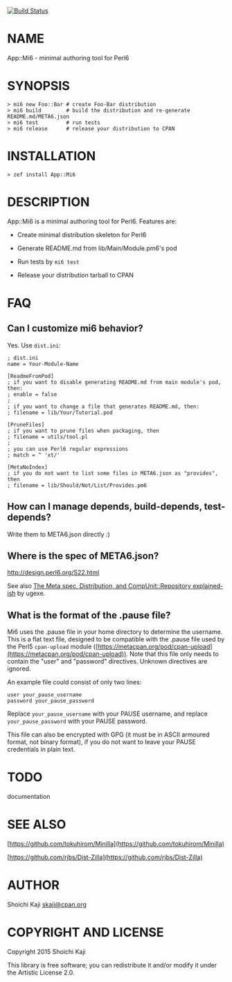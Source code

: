 [![Build Status](https://travis-ci.org/skaji/mi6.svg?branch=master)](https://travis-ci.org/skaji/mi6)

NAME
====

App::Mi6 - minimal authoring tool for Perl6

SYNOPSIS
========

    > mi6 new Foo::Bar # create Foo-Bar distribution
    > mi6 build        # build the distribution and re-generate README.md/META6.json
    > mi6 test         # run tests
    > mi6 release      # release your distribution to CPAN

INSTALLATION
============

    > zef install App::Mi6

DESCRIPTION
===========

App::Mi6 is a minimal authoring tool for Perl6. Features are:

  * Create minimal distribution skeleton for Perl6

  * Generate README.md from lib/Main/Module.pm6's pod

  * Run tests by `mi6 test`

  * Release your distribution tarball to CPAN

FAQ
===

Can I customize mi6 behavior?
-----------------------------

Yes. Use `dist.ini`:

    ; dist.ini
    name = Your-Module-Name

    [ReadmeFromPod]
    ; if you want to disable generating README.md from main module's pod, then:
    ; enable = false
    ;
    ; if you want to change a file that generates README.md, then:
    ; filename = lib/Your/Tutorial.pod

    [PruneFiles]
    ; if you want to prune files when packaging, then
    ; filename = utils/tool.pl
    ;
    ; you can use Perl6 regular expressions
    ; match = ^ 'xt/'

    [MetaNoIndex]
    ; if you do not want to list some files in META6.json as "provides", then
    ; filename = lib/Should/Not/List/Provides.pm6

How can I manage depends, build-depends, test-depends?
------------------------------------------------------

Write them to META6.json directly :)

Where is the spec of META6.json?
--------------------------------

http://design.perl6.org/S22.html

See also [The Meta spec, Distribution, and CompUnit::Repository explained-ish](https://perl6advent.wordpress.com/2016/12/16/day-16-the-meta-spec-distribution-and-compunitrepository-explained-ish/) by ugexe.

What is the format of the .pause file?
--------------------------------------

Mi6 uses the .pause file in your home directory to determine the username. This is a flat text file, designed to be compatible with the .pause file used by the Perl5 `cpan-upload` module ([https://metacpan.org/pod/cpan-upload](https://metacpan.org/pod/cpan-upload)). Note that this file only needs to contain the "user" and "password" directives. Unknown directives are ignored.

An example file could consist of only two lines:

    user your_pause_username
    password your_pause_password

Replace `your_pause_username` with your PAUSE username, and replace `your_pause_password` with your PAUSE password.

This file can also be encrypted with GPG (it must be in ASCII armoured format, not binary format), if you do not want to leave your PAUSE credentials in plain text.

TODO
====

documentation

SEE ALSO
========

[https://github.com/tokuhirom/Minilla](https://github.com/tokuhirom/Minilla)

[https://github.com/rjbs/Dist-Zilla](https://github.com/rjbs/Dist-Zilla)

AUTHOR
======

Shoichi Kaji <skaji@cpan.org>

COPYRIGHT AND LICENSE
=====================

Copyright 2015 Shoichi Kaji

This library is free software; you can redistribute it and/or modify it under the Artistic License 2.0.

